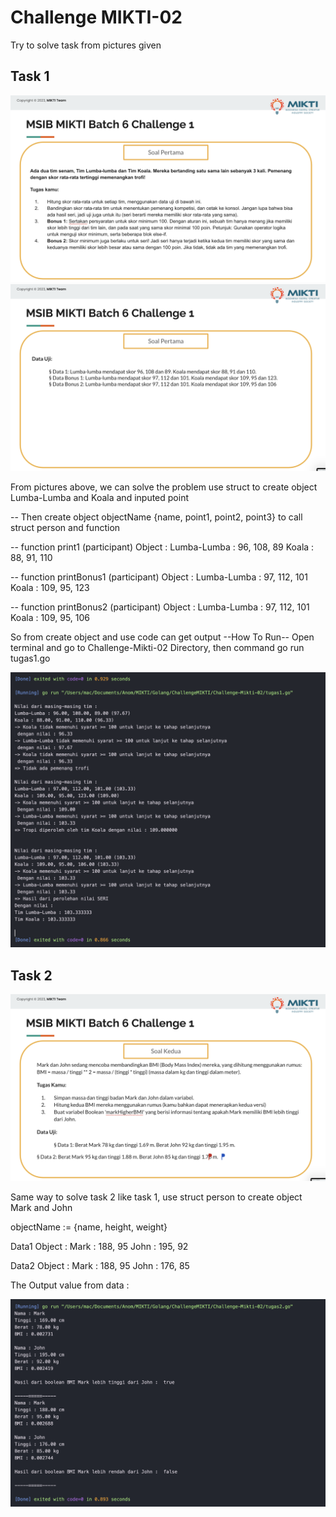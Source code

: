 # Challenge MIKTI-02

Try to solve task from pictures given

## Task 1

![Pictures Task1](https://github.com/AnomID/ChallengeMIKTI/blob/main/Challenge-Mikti-02/Documentation/Ch1.0.png)
![Pictures Task1](https://github.com/AnomID/ChallengeMIKTI/blob/main/Challenge-Mikti-02/Documentation/Ch1.1.png)

From pictures above, we can solve the problem use struct to create object Lumba-Lumba and Koala and inputed point

-- Then create object objectName {name, point1, point2, point3} to call struct person and function

-- function print1 (participant)
Object :
Lumba-Lumba : 96, 108, 89
Koala : 88, 91, 110

-- function printBonus1 (participant)
Object :
Lumba-Lumba : 97, 112, 101
Koala : 109, 95, 123

-- function printBonus2 (participant)
Object :
Lumba-Lumba : 97, 112, 101
Koala : 109, 95, 106

So from create object and use code can get output
--How To Run--
Open terminal and go to Challenge-Mikti-02 Directory, then command go run tugas1.go

![Ouput Task1](https://github.com/AnomID/ChallengeMIKTI/blob/main/Challenge-Mikti-02/Documentation/O-Ch1.png)

## Task 2

![Pictures Task2](https://github.com/AnomID/ChallengeMIKTI/blob/main/Challenge-Mikti-02/Documentation/Ch2.png)

Same way to solve task 2 like task 1, use struct person to create object Mark and John

objectName := {name, height, weight}

Data1
Object :
Mark : 188, 95
John : 195, 92

Data2
Object :
Mark : 188, 95
John : 176, 85

The Output value from data :

![Pictures Task2](https://github.com/AnomID/ChallengeMIKTI/blob/main/Challenge-Mikti-02/Documentation/O-Ch2.png)
